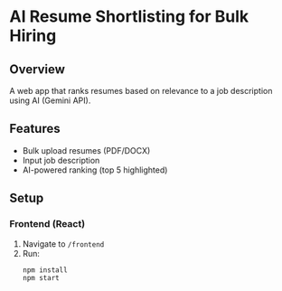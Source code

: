 # AI Resume Shortlisting for Bulk Hiring

## Overview
A web app that ranks resumes based on relevance to a job description using AI (Gemini API).

## Features
- Bulk upload resumes (PDF/DOCX)
- Input job description
- AI-powered ranking (top 5 highlighted)

## Setup
### Frontend (React)
1. Navigate to `/frontend`
2. Run:
   ```bash
   npm install
   npm start